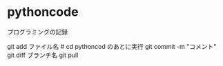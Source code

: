 # pythoncode
プログラミングの記録

git add ファイル名  # cd pythoncod のあとに実行
git commit -m "コメント" 
git diff ブランチ名 
git pull
